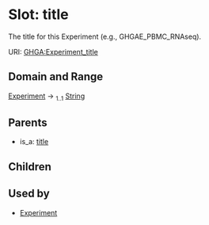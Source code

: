 
# Slot: title


The title for this Experiment (e.g., GHGAE_PBMC_RNAseq).

URI: [GHGA:Experiment_title](https://w3id.org/GHGA/Experiment_title)


## Domain and Range

[Experiment](Experiment.md) &#8594;  <sub>1..1</sub> [String](types/String.md)

## Parents

 *  is_a: [title](title.md)

## Children


## Used by

 * [Experiment](Experiment.md)
